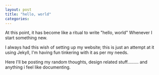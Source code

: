 ```yaml
---
layout: post
title: "hello, world"
categories:
---
```


At this point, it has become like a ritual to write "hello, world" Whenever I start something new.

I always had this wish of setting up my website; this is just an attempt at it using Jekyll, I'm having fun tinkering with it as per my needs. 

Here I'll be posting my random thoughts, design related stuff......... and anything i feel like documenting.
